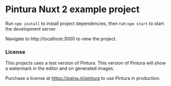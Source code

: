 # Pintura Nuxt 2 example project

Run `npm install` to install project dependencies, then run `npm start` to start the development server.

Navigate to http://localhost:3000 to view the project.

### License

This projects uses a test version of Pintura. This version of Pintura will show a watermark in the editor and on generated images.

Purchase a license at https://pqina.nl/pintura to use Pintura in production.
